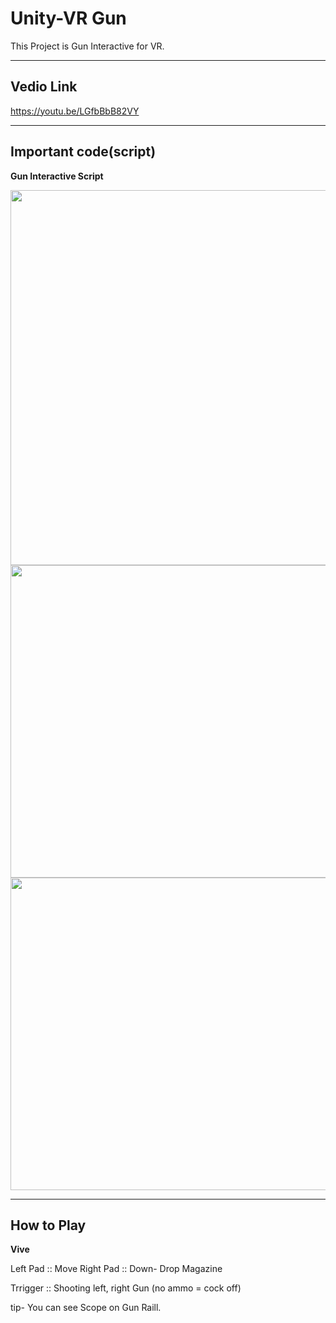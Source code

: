 # Unity-VR Gun
This Project is Gun Interactive for VR.


------------  

## Vedio Link

https://youtu.be/LGfbBbB82VY

------------  
## Important code(script)
__Gun Interactive Script__

<center><img src="https://user-images.githubusercontent.com/37068148/69478911-1b2cc680-0e3b-11ea-8a4d-90ee50204be7.PNG" width="600" height="600"></center>
<center><img src="https://user-images.githubusercontent.com/37068148/69478914-1e27b700-0e3b-11ea-8c13-18e3301db08e.PNG" width="600" height="500"></center>
<center><img src="https://user-images.githubusercontent.com/37068148/69478915-1e27b700-0e3b-11ea-9860-5ca9fa14d86d.PNG" width="600" height="500"></center>


  ------------
## How to Play

__Vive__

Left Pad :: Move
Right Pad :: Down- Drop Magazine


Trrigger :: Shooting left, right Gun (no ammo = cock off)

tip- You can see Scope on Gun Raill.

